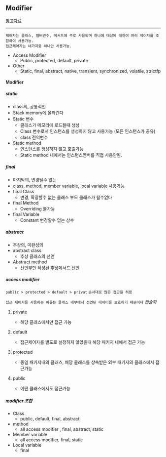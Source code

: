 ## Modifier

[참고자료](https://wikidocs.net/232)

---

```
제어자는 클래스, 멤버변수, 메서드에 주로 사용되며 하나에 대상에 대하여 여러 제어자를 조합하여 사용가능.
접근제어자는 네가지중 하나만 사용가능.
```

- Access Modifier
  - Public, protected, default, private
- Other
  - Static, final, abstract, native, transient, synchronized, volatile, strictfp

#### Modifier

##### static

- class의, 공통적인
- Stack memory에 올라간다
- Static 변수
  - 클래스가 메모리에 로드될때 생성
  - Class 변수로서 인스턴스를 생성하지 않고 사용가능 (모든 인스턴스가 공유)
  - class 전역변수
- Static method
  - 인스턴스를 생성하지 않고 호출가능
  - Static method 내에서는 인스턴스멤버를 직접 사용안됨.

##### final

- 마지막의, 변경될수 없는
- class, method, member variable, local variable 사용가능
- final Class
  - 변경, 확장할수 없는 클래스 부모 클래스가 될수없다
- final Method
  - Overriding 불가능
- final Variable
  - Constant 변경할수 없는 상수

##### abstract

- 추상의, 미완성의
- abstract class
  - 추상 클래스의 선언
- Abstract method
  - 선언부만 작성된 추상메서드 선언



##### access modifier

`public > protected > default > privat` `순서대로 많은 접근을 허용`

`접근 제어자를 사용하는 이유는 클래스 내부에서 선언된 데이터를 보호하기 때문이다` _캡슐화_

1. private
   * 해당 클래스에서만 접근 가능

2. default
   * 접근제어자를 별도로 설정하지 않았을때 해당 패키지 내에서 접근 가능

3. protected
   * 동일 패키지내의 클래스, 해당 클래스를 상속받은 외부 패키지의 클래스에서 접근가능

4. public
   * 어떤 클래스에서도 접근가능

##### modifier 조합

- Class
  - public, default, final, abstract
- method
  - all access modifier , final, abstract, static
- Member variable
  - all access modifier, final, static
- Local variable
  - final



